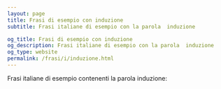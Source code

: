 ```yaml
---
layout: page
title: Frasi di esempio con induzione 
subtitle: Frasi italiane di esempio con la parola  induzione

og_title: Frasi di esempio con induzione 
og_description: Frasi italiane di esempio con la parola  induzione
og_type: website
permalink: /frasi/i/induzione.html
---
```


Frasi italiane di esempio contenenti la parola induzione:


